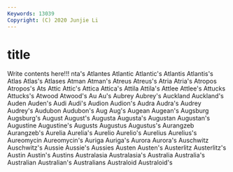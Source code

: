 ```yaml
---
Keywords: 13039
Copyright: (C) 2020 Junjie Li
---
```


# title

Write contents here!!!
nta's 
Atlantes 
Atlantic 
Atlantic's 
Atlantis 
Atlantis's 
Atlas 
Atlas's
Atlases 
Atman 
Atman's 
Atreus 
Atreus's 
Atria 
Atria's 
Atropos 
Atropos's 
Ats
Attic 
Attic's 
Attica 
Attica's 
Attila 
Attila's 
Attlee 
Attlee's 
Attucks 
Attucks's
Atwood 
Atwood's 
Au 
Au's 
Aubrey 
Aubrey's 
Auckland 
Auckland's 
Auden 
Auden's
Audi 
Audi's 
Audion 
Audion's 
Audra 
Audra's 
Audrey 
Audrey's 
Audubon 
Audubon's
Aug 
Aug's 
Augean 
Augean's 
Augsburg 
Augsburg's 
August 
August's 
Augusta 
Augusta's
Augustan 
Augustan's 
Augustine 
Augustine's 
Augusts 
Augustus 
Augustus's 
Aurangzeb 
Aurangzeb's 
Aurelia
Aurelia's 
Aurelio 
Aurelio's 
Aurelius 
Aurelius's 
Aureomycin 
Aureomycin's 
Auriga 
Auriga's 
Aurora
Aurora's 
Auschwitz 
Auschwitz's 
Aussie 
Aussie's 
Aussies 
Austen 
Austen's 
Austerlitz 
Austerlitz's
Austin 
Austin's 
Austins 
Australasia 
Australasia's 
Australia 
Australia's 
Australian 
Australian's 
Australians
Australoid 
Australoid's 
